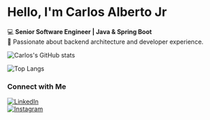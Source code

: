 # Hello, I'm Carlos Alberto Jr

💻 **Senior Software Engineer | Java & Spring Boot**  
🚀 Passionate about backend architecture and developer experience.  

![Carlos's GitHub stats](https://github-readme-stats.vercel.app/api?username=carlosalbertojrdev&show_icons=true&theme=tokyonight)

![Top Langs](https://github-readme-stats.vercel.app/api/top-langs/?username=carlosalbertojrdev&layout=compact&theme=tokyonight)

### Connect with Me
[![LinkedIn](https://img.shields.io/badge/-LinkedIn-blue?style=for-the-badge&logo=Linkedin&logoColor=white&link=YOUR_LINKEDIN_URL)](https://linkedin.com/in/YOUR-LINKEDIN)  
[![Instagram](https://img.shields.io/badge/Instagram-E4405F?style=for-the-badge&logo=instagram&logoColor=white)](https://instagram.com/carlosalbertojrdev)  
 
